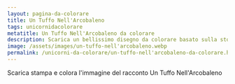 ```yaml
---
layout: pagina-da-colorare
title: Un Tuffo Nell'Arcobaleno
tags: unicornidacolorare
metatitle: Un Tuffo Nell'Arcobaleno da colorare
description: Scarica un bellissimo disegno da colorare basato sulla storia Un Tuffo Nell'Arcobaleno
image: /assets/images/un-tuffo-nell'arcobaleno.webp
permalink: /unicorni-da-colorare/un-tuffo-nell'arcobaleno-da-colorare.html
---
```

Scarica stampa e colora l'immagine del racconto Un Tuffo Nell'Arcobaleno
